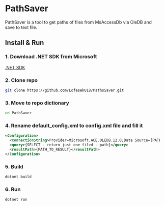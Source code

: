 # PathSaver

PathSaver is a tool to get paths of files from MsAccessDb via OleDB and save to text file.

## Install & Run
### 1. Download .NET SDK from Microsoft 
[.NET SDK](https://dotnet.microsoft.com/en-us/download)
### 2. Clone repo
```bash
git clone https://github.com/LofasekU18/PathsSaver.git
```
### 3. Move to repo dictionary
```bash
cd PathSaver
```
### 4. Rename default_config.xml to config.xml file and fill it
```xml
<Configuration>
  <connectionString>Provider=Microsoft.ACE.OLEDB.12.0;Data Source={PATH_TO_DB};</connectionString>
  <query>{SELECT - return just one filed - path}</query>
  <resultPath>{PATH_TO_RESULT}</resultPath>
</Configuration>
```
### 5. Build
```bash
dotnet build
```
### 6. Run
```bash
dotnet run
```
